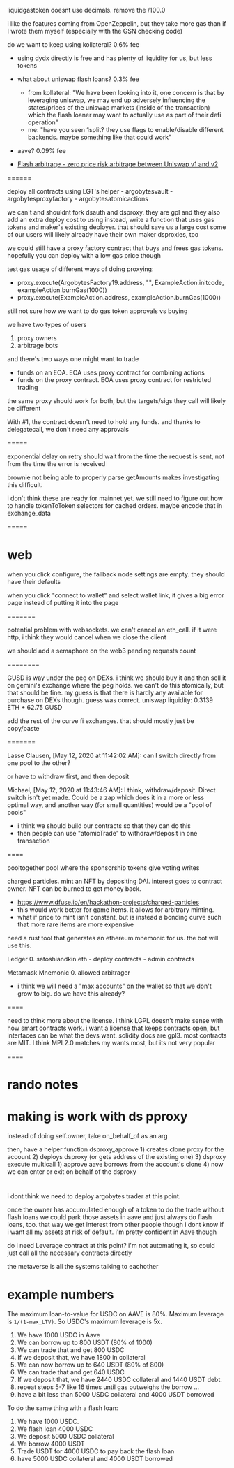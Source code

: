 liquidgastoken doesnt use decimals. remove the /100.0

i like the features coming from OpenZeppelin, but they take more gas than if I wrote them myself (especially with the GSN checking code)

do we want to keep using kollateral? 0.6% fee
- using dydx directly is free and has plenty of liquidity for us, but less tokens
- what about uniswap flash loans? 0.3% fee 
  - from kollateral: "We have been looking into it, one concern is that by leveraging uniswap, we may end up adversely influencing the states/prices of the uniswap markets (inside of the transaction) which the flash loaner may want to actually use as part of their defi operation"
  - me: "have you seen 1split? they use flags to enable/disable different backends. maybe something like that could work"
- aave? 0.09% fee

- [Flash arbitrage - zero price risk arbitrage between Uniswap v1 and v2](https://github.com/Uniswap/uniswap-v2-periphery/pull/17/files)

======

deploy all contracts using LGT's helper
    - argobytesvault
    - argobytesproxyfactory
    - argobytesatomicactions

we can't and shouldnt fork dsauth and dsproxy. they are gpl and they also add an extra deploy cost to using
instead, write a function that uses gas tokens and maker's existing deployer. that should save us a large cost
some of our users will likely already have their own maker dsproxies, too

we could still have a proxy factory contract that buys and frees gas tokens. hopefully you can deploy with a low gas price though


test gas usage of different ways of doing proxying:
- proxy.execute(ArgobytesFactory19.address, "", ExampleAction.initcode, exampleAction.burnGas(1000))
- proxy.execute(ExampleAction.address, exampleAction.burnGas(1000))

still not sure how we want to do gas token approvals vs buying 

we have two types of users

1. proxy owners
2. arbitrage bots

and there's two ways one might want to trade

- funds on an EOA. EOA uses proxy contract for combining actions
- funds on the proxy contract. EOA uses proxy contract for restricted trading

the same proxy should work for both, but the targets/sigs they call will likely be different

With #1, the contract doesn't need to hold any funds. and thanks to delegatecall, we don't need any approvals


=====

exponential delay on retry should wait from the time the request is sent, not from the time the error is received

brownie not being able to properly parse getAmounts makes investigating this difficult.

i don't think these are ready for mainnet yet. we still need to figure out how to handle tokenToToken selectors for cached orders. maybe encode that in exchange_data


=====

# web

when you click configure, the fallback node settings are empty. they should have their defaults

when you click "connect to wallet" and select wallet link, it gives a big error page instead of putting it into the page

=======

potential problem with websockets. we can't cancel an eth_call. if it were http, i think they would cancel when we close the client

we should add a semaphore on the web3 pending requests count

========

GUSD is way under the peg on DEXs. i think we should buy it and then sell it on gemini's exchange where the peg holds.
we can't do this atomically, but that should be fine.
my guess is that there is hardly any available for purchase on DEXs though.
guess was correct. uniswap liquidity: 0.3139 ETH + 62.75 GUSD


add the rest of the curve fi exchanges. that should mostly just be copy/paste


=======

Lasse Clausen, [May 12, 2020 at 11:42:02 AM]:
can I switch directly from one pool to the other?

or have to withdraw first, and then deposit

Michael, [May 12, 2020 at 11:43:46 AM]:
I think, withdraw/deposit. Direct switch isn't yet made.
Could be a zap which does it in a more or less optimal way, and another way (for small quantities) would be a "pool of pools"

- i think we should build our contracts so that they can do this
- then people can use "atomicTrade" to withdraw/deposit in one transaction

====

pooltogether pool where the sponsorship tokens give voting writes

charged particles. mint an NFT by depositing DAI. interest goes to contract owner. NFT can be burned to get money back.
- https://www.dfuse.io/en/hackathon-projects/charged-particles
- this would work better for game items. it allows for arbitrary minting. 
- what if price to mint isn't constant, but is instead a bonding curve such that more rare items are more expensive

need a rust tool that generates an ethereum mnemonic for us. the bot will use this. 

Ledger
0. satoshiandkin.eth
    - deploy contracts
    - admin contracts

Metamask Mnemonic
0. allowed arbitrager

- i think we will need a "max accounts" on the wallet so that we don't grow to big. do we have this already?

====

need to think more about the license. i think LGPL doesn't make sense with how smart contracts work. i want a license that keeps contracts open, but interfaces can be what the devs want. solidity docs are gpl3. most contracts are MIT. I think MPL2.0 matches my wants most, but its not very popular


====

# rando notes

# making is work with ds pproxy

instead of doing self.owner, take on_behalf_of as an arg

then, have a helper function dsproxy_approve
    1) creates clone proxy for the account
    2) deploys dsproxy (or gets address of the existing one)
    3) dsproxy execute multicall
        1) approve aave borrows from the account's clone
    4) now we can enter or exit on behalf of the dsproxy

# 

i dont think we need to deploy argobytes trader at this point.

once the owner has accumulated enough of a token to do the trade without flash loans
we could park those assets in aave and just always do flash loans, too. that way we get interest from other people
though i dont know if i want all my assets at risk of default. i'm pretty confident in Aave though

do i need Leverage contract at this point? i'm not automating it, so could just call all the necessary contracts directly

the metaverse is all the systems talking to eachother

# example numbers

The maximum loan-to-value for USDC on AAVE is 80%. Maximum leverage is `1/(1-max_LTV)`. So USDC's maximum leverage is 5x.

1. We have 1000 USDC in Aave
2. We can borrow up to 800 USDT (80% of 1000)
3. We can trade that and get 800 USDC
4. If we deposit that, we have 1800 in collateral
5. We can now borrow up to 640 USDT (80% of 800)
6. We can trade that and get 640 USDC
7. If we deposit that, we have 2440 USDC collateral and 1440 USDT debt.
8. repeat steps 5-7 like 16 times until gas outweighs the borrow
...
48. have a bit less than 5000 USDC collateral and 4000 USDT borrowed

To do the same thing with a flash loan:

1. We have 1000 USDC.
2. We flash loan 4000 USDC
3. We deposit 5000 USDC collateral
4. We borrow 4000 USDT
5. Trade USDT for 4000 USDC to pay back the flash loan
6. have 5000 USDC collateral and 4000 USDT borrowed
